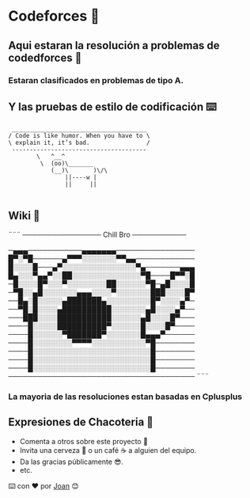# Codeforces 🌟

## Aqui estaran la resolución a problemas de codedforces 🚀

### Estaran clasificados en problemas de tipo A.

## Y las pruebas de estilo de codificación ⌨️

```
 ______________________________________
/ Code is like humor. When you have to \
\ explain it, it’s bad.                /
 --------------------------------------
        \   ^__^
         \  (oo)\_______
            (__)\       )\/\
                ||----w |
                ||     ||
 
```
## Wiki 📖
¨¨¨
──────────────── Chill Bro ───────────

─▄▄▄───────────▄▄▄▄▄▄▄────────────────
█▀░▀█──────▄▀▀▀░░░░░░░▀▀▄▄────────────
█░░░░█───▄▀░░░░░░░░░░░░░░░▀▄───────▄▄▄
█▄░░░▀▄▄▀░░██░░░░░░░░░░░░░░▀█────█▀▀░█
─█░░░░█▀░░░▀░░░░░░░░██░░░░░░▀█─▄█░░░░█
─▀█░░▄█░░░░░░░▄▄▄░░░░▀░░░░░░░███░░░░█▀
──█▄░█░░░░░▄███████▄░░░░░░░░░█▀░░░░▄▀─
──▀█░█░░░░▄██████████░░░░░░░▄█░░░░▄▀──
───███░░░░███████████░░░░░░▄█░░░░█▀───
────█░░░░░██████████▀░░░░░░█░░░░█▀────
────█░░░░░░▀███████▀░░░░░░░█▄▄▄▀──────
────█░░░░░░░░▀▀▀▀░░░░░░░░░░░▀█────────
────█░░░░░░░░░░░░░░░░░░░░░░░░█────────
────█░░░░░░░░░░░░░░░░░░░░░░░░█────────
────█░░░░░░░░░░░░░░░░░░░░░░░░█────────
──────────────────────────────────────
¨¨¨
### La mayoria de las resoluciones estan basadas en Cplusplus

## Expresiones de Chacoteria 🎁

* Comenta a otros sobre este proyecto 📢
* Invita una cerveza 🍺 o un café ☕ a alguien del equipo. 
* Da las gracias públicamente 😎.
* etc.

⌨️ con ❤️  por [Joan](https://github.com/Johan769) 😊
